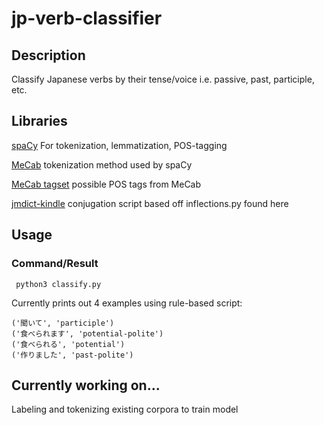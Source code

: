 # jp-verb-classifier

## Description
 Classify Japanese verbs by their tense/voice i.e. passive, past, participle, etc. 

## Libraries
 [spaCy](https://spacy.io/models/ja) For tokenization, lemmatization, POS-tagging

 [MeCab](https://taku910.github.io/mecab/) tokenization method used by spaCy

 [MeCab tagset](https://www.sketchengine.eu/tagset-jp-mecab/) possible POS tags from MeCab

 [jmdict-kindle](https://github.com/jmdict-kindle/jmdict-kindle/tree/main) conjugation script based off inflections.py found here

## Usage
### Command/Result
```
 python3 classify.py
```

 Currently prints out 4 examples using rule-based script: 
 ```
 ('聞いて', 'participle')
 ('食べられます', 'potential-polite')
 ('食べられる', 'potential')
 ('作りました', 'past-polite')
```
 
## Currently working on...
  Labeling and tokenizing existing corpora to train model
